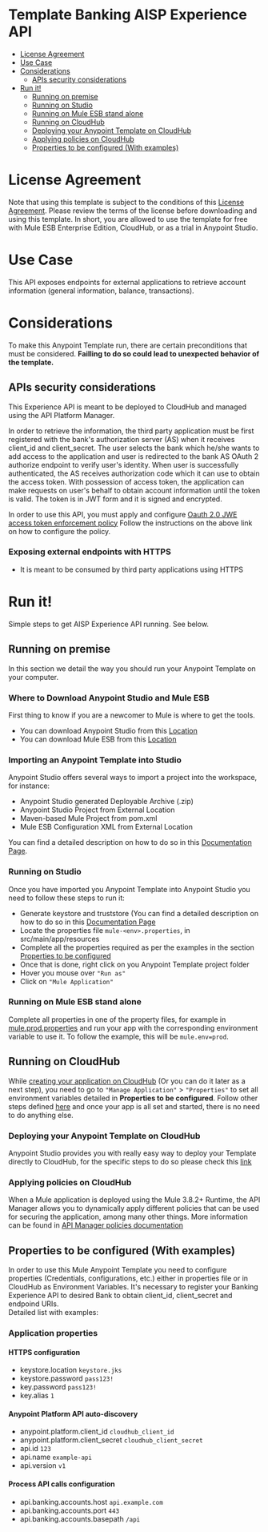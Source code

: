 # Template Banking AISP Experience API

+ [License Agreement](#licenseagreement)
+ [Use Case](#usecase)
+ [Considerations](#considerations)
	* [APIs security considerations](#apissecurityconsiderations)
+ [Run it!](#runit)
	* [Running on premise](#runonopremise)
	* [Running on Studio](#runonstudio)
	* [Running on Mule ESB stand alone](#runonmuleesbstandalone)
	* [Running on CloudHub](#runoncloudhub)
	* [Deploying your Anypoint Template on CloudHub](#deployingyouranypointtemplateoncloudhub)
	* [Applying policies on CloudHub](#applyingpolicies)
	* [Properties to be configured (With examples)](#propertiestobeconfigured)

# License Agreement <a name="licenseagreement"/>
Note that using this template is subject to the conditions of this [License Agreement](AnypointTemplateLicense.pdf).
Please review the terms of the license before downloading and using this template. In short, you are allowed to use the template for free with Mule ESB Enterprise Edition, CloudHub, or as a trial in Anypoint Studio.

# Use Case <a name="usecase"/>

This API exposes endpoints for external applications to retrieve account information (general information, balance, transactions).

# Considerations <a name="considerations"/>

To make this Anypoint Template run, there are certain preconditions that must be considered. **Failling to do so could lead to unexpected behavior of the template.**

## APIs security considerations <a name="apissecurityconsiderations"/>
This Experience API is meant to be deployed to CloudHub and managed using the API Platform Manager.

In order to retrieve the information, the third party application must be first registered with the bank's authorization server (AS) when it receives client_id and client_secret.
The user selects the bank which he/she wants to add access to the application and user is redirected to the bank AS OAuth 2 authorize endpoint to verify user's identity.
When user is successfully authenticated, the AS receives authorization code which it can use to obtain the access token. With possession of access token, the application can make requests
on user's behalf to obtain account information until the token is valid. The token is in JWT form and it is signed and encrypted.

In order to use this API, you must apply and configure [Oauth 2.0 JWE access token enforcement policy](https://github.com/mulesoft/template-banking-authorization-policy)
Follow the instructions on the above link on how to configure the policy.

### Exposing external endpoints with HTTPS
+ It is meant to be consumed by third party applications using HTTPS

# Run it! <a name="runit"/>
Simple steps to get AISP Experience API running.
See below.

## Running on premise <a name="runonopremise"/>
In this section we detail the way you should run your Anypoint Template on your computer.


### Where to Download Anypoint Studio and Mule ESB
First thing to know if you are a newcomer to Mule is where to get the tools.

+ You can download Anypoint Studio from this [Location](https://www.mulesoft.com/platform/studio)
+ You can download Mule ESB from this [Location](https://www.mulesoft.com/platform/soa/mule-esb-open-source-esb)

### Importing an Anypoint Template into Studio
Anypoint Studio offers several ways to import a project into the workspace, for instance: 

+ Anypoint Studio generated Deployable Archive (.zip)
+ Anypoint Studio Project from External Location
+ Maven-based Mule Project from pom.xml
+ Mule ESB Configuration XML from External Location

You can find a detailed description on how to do so in this [Documentation Page](https://docs.mulesoft.com/anypoint-studio/v/6/importing-and-exporting-in-studio).

### Running on Studio <a name="runonstudio"/>
Once you have imported you Anypoint Template into Anypoint Studio you need to follow these steps to run it:

+ Generate keystore and truststore (You can find a detailed description on how to do so in this [Documentation Page](https://docs.mulesoft.com/mule-user-guide/v/3.8/tls-configuration#generating-keystores-and-truststores)
+ Locate the properties file `mule-<env>.properties`, in src/main/app/resources
+ Complete all the properties required as per the examples in the section [Properties to be configured](#propertiestobeconfigured)
+ Once that is done, right click on you Anypoint Template project folder 
+ Hover you mouse over `"Run as"`
+ Click on  `"Mule Application"`

### Running on Mule ESB stand alone <a name="runonmuleesbstandalone"/>
Complete all properties in one of the property files, for example in [mule.prod.properties](../master/src/main/resources/mule.prod.properties) and run your app with the corresponding environment variable to use it. To follow the example, this will be `mule.env=prod`. 

## Running on CloudHub <a name="runoncloudhub"/>
While [creating your application on CloudHub](https://docs.mulesoft.com/runtime-manager/hello-world-on-cloudhub) (Or you can do it later as a next step), you need to go to `"Manage Application"` > `"Properties"` to set all environment variables detailed in **Properties to be configured**.
Follow other steps defined [here](#runonpremise) and once your app is all set and started, there is no need to do anything else.

### Deploying your Anypoint Template on CloudHub <a name="deployingyouranypointtemplateoncloudhub"/>
Anypoint Studio provides you with really easy way to deploy your Template directly to CloudHub, for the specific steps to do so please check this [link](https://docs.mulesoft.com/mule-user-guide/v/3.8/deploying#DeployingMuleApplications-DeploytoCloudHub)

### Applying policies on CloudHub <a name="applyingpolicies"/>
When a Mule application is deployed using the Mule 3.8.2+ Runtime, the API Manager allows you to dynamically apply different policies that can be used for securing the application, among many other things. More information can be found in [API Manager policies documentation](https://docs.mulesoft.com/api-manager/using-policies)

## Properties to be configured (With examples) <a name="propertiestobeconfigured"/>
In order to use this Mule Anypoint Template you need to configure properties (Credentials, configurations, etc.) either in properties file or in CloudHub as Environment Variables. It's necessary to register your Banking Experience API to desired Bank to obtain client_id, client_secret and endpoind URIs.    
Detailed list with examples:
### Application properties


#### HTTPS configuration
+ keystore.location `keystore.jks` 
+ keystore.password `pass123!`
+ key.password `pass123!`
+ key.alias `1`

#### Anypoint Platform API auto-discovery
+ anypoint.platform.client_id `cloudhub_client_id` 
+ anypoint.platform.client_secret `cloudhub_client_secret` 
+ api.id `123`
+ api.name `example-api`
+ api.version `v1` 

#### Process API calls configuration
+ api.banking.accounts.host `api.example.com`
+ api.banking.accounts.port `443` 
+ api.banking.accounts.basepath `/api`

